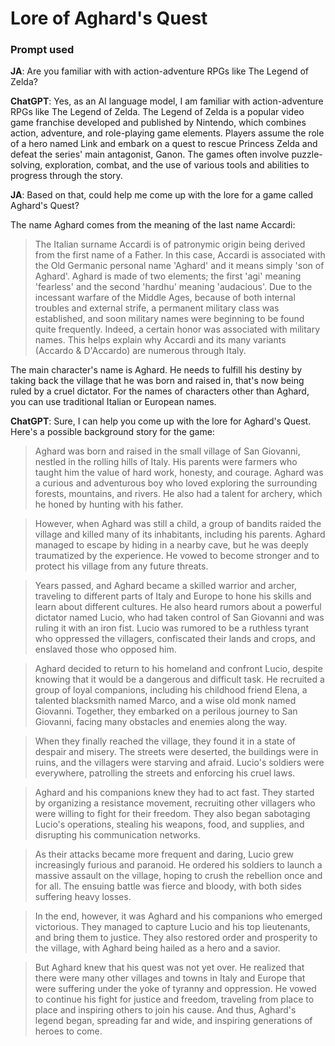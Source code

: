 # Lore of Aghard's Quest


### Prompt used
**JA**: Are you familiar with with action-adventure RPGs like The Legend of Zelda?

**ChatGPT**: Yes, as an AI language model, I am familiar with action-adventure RPGs like The Legend of Zelda. The Legend of Zelda is a popular video game franchise developed and published by Nintendo, which combines action, adventure, and role-playing game elements. Players assume the role of a hero named Link and embark on a quest to rescue Princess Zelda and defeat the series' main antagonist, Ganon. The games often involve puzzle-solving, exploration, combat, and the use of various tools and abilities to progress through the story.

**JA**: Based on that, could help me come up with the lore for a game called Aghard's Quest?

The name Aghard comes from the meaning of the last name Accardi:

> The Italian surname Accardi is of patronymic origin being derived from the first name of a Father. In this case, Accardi is associated with the Old Germanic personal name 'Aghard' and it means simply 'son of Aghard'. Aghard is made of two elements; the first 'agi' meaning 'fearless' and the second 'hardhu' meaning 'audacious'. Due to the incessant warfare of the Middle Ages, because of both internal troubles and external strife, a permanent military class was established, and soon military names were beginning to be found quite frequently. Indeed, a certain honor was associated with military names. This helps explain why Accardi and its many variants (Accardo & D'Accardo) are numerous through Italy.

The main character's name is Aghard. He needs to fulfill his destiny by taking back the village that he was born and raised in, that's now being ruled by a cruel dictator. For the names of characters other than Aghard, you can use traditional Italian or European names.

**ChatGPT**: Sure, I can help you come up with the lore for Aghard's Quest. Here's a possible background story for the game:


> Aghard was born and raised in the small village of San Giovanni, nestled in the rolling hills of Italy. His parents were farmers who taught him the value of hard work, honesty, and courage. Aghard was a curious and adventurous boy who loved exploring the surrounding forests, mountains, and rivers. He also had a talent for archery, which he honed by hunting with his father.

> However, when Aghard was still a child, a group of bandits raided the village and killed many of its inhabitants, including his parents. Aghard managed to escape by hiding in a nearby cave, but he was deeply traumatized by the experience. He vowed to become stronger and to protect his village from any future threats.

> Years passed, and Aghard became a skilled warrior and archer, traveling to different parts of Italy and Europe to hone his skills and learn about different cultures. He also heard rumors about a powerful dictator named Lucio, who had taken control of San Giovanni and was ruling it with an iron fist. Lucio was rumored to be a ruthless tyrant who oppressed the villagers, confiscated their lands and crops, and enslaved those who opposed him.

> Aghard decided to return to his homeland and confront Lucio, despite knowing that it would be a dangerous and difficult task. He recruited a group of loyal companions, including his childhood friend Elena, a talented blacksmith named Marco, and a wise old monk named Giovanni. Together, they embarked on a perilous journey to San Giovanni, facing many obstacles and enemies along the way.

> When they finally reached the village, they found it in a state of despair and misery. The streets were deserted, the buildings were in ruins, and the villagers were starving and afraid. Lucio's soldiers were everywhere, patrolling the streets and enforcing his cruel laws.

> Aghard and his companions knew they had to act fast. They started by organizing a resistance movement, recruiting other villagers who were willing to fight for their freedom. They also began sabotaging Lucio's operations, stealing his weapons, food, and supplies, and disrupting his communication networks.

> As their attacks became more frequent and daring, Lucio grew increasingly furious and paranoid. He ordered his soldiers to launch a massive assault on the village, hoping to crush the rebellion once and for all. The ensuing battle was fierce and bloody, with both sides suffering heavy losses.

> In the end, however, it was Aghard and his companions who emerged victorious. They managed to capture Lucio and his top lieutenants, and bring them to justice. They also restored order and prosperity to the village, with Aghard being hailed as a hero and a savior.

> But Aghard knew that his quest was not yet over. He realized that there were many other villages and towns in Italy and Europe that were suffering under the yoke of tyranny and oppression. He vowed to continue his fight for justice and freedom, traveling from place to place and inspiring others to join his cause. And thus, Aghard's legend began, spreading far and wide, and inspiring generations of heroes to come.
